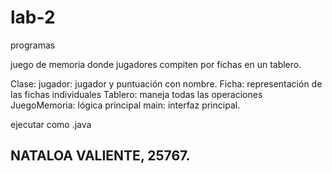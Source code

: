 # lab-2
programas

 juego de memoria donde jugadores compiten por fichas en un tablero.

 Clase: 
 jugador: jugador y puntuación con nombre.
 Ficha: representación de las fichas individuales
 Tablero: maneja todas las operaciones
 JuegoMemoria: lógica principal
 main: interfaz principal.

 ejecutar como .java

 ## NATALOA VALIENTE, 25767.

